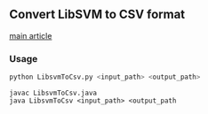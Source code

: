 ## Convert LibSVM to CSV format



[main article]()



### Usage

```python
python LibsvmToCsv.py <input_path> <output_path>
```



```
javac LibsvmToCsv.java
java LibsvmToCsv <input_path> <output_path
```

